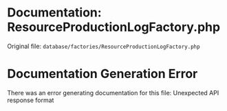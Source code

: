 # Documentation: ResourceProductionLogFactory.php

Original file: `database/factories/ResourceProductionLogFactory.php`

# Documentation Generation Error

There was an error generating documentation for this file: Unexpected API response format